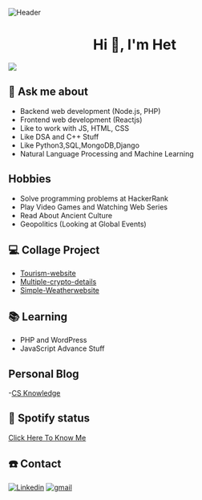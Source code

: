 ![Header](./your-header-image-name.png)

<h1 align="center">Hi 👋, I'm Het</h1>
<!-- <h3 align="center">Seeking Freshers Role</h3> -->

![](https://komarev.com/ghpvc/?username=Hetprajapati12&label=PROFILE+VIEWS&color=orange)

## 💬 Ask me about
- Backend web development (Node.js, PHP)
- Frontend web development (Reactjs)
- Like to work with JS, HTML, CSS 
- Like DSA and C++ Stuff
- Like Python3,SQL,MongoDB,Django
- Natural Language Processing and Machine Learning

## Hobbies
- Solve programming problems at HackerRank
- Play Video Games and Watching Web Series  
- Read About Ancient Culture
- Geopolitics (Looking at Global Events)

## 💻 Collage Project
- [Tourism-website](https://github.com/Hetprajapati12/tourism-website)
- [Multiple-crypto-details](https://github.com/Hetprajapati12/Multiple-crypto-details)
- [Simple-Weatherwebsite](https://github.com/Hetprajapati12/Simple-Weatherwebsite)

## 📚 Learning
- PHP and WordPress  
- JavaScript Advance Stuff

## Personal Blog
-[CS Knowledge](https://csblogcontent.wordpress.com/)

## 🎵 Spotify status

<a href="https://open.spotify.com/playlist/03QoJCxdJn0XhEK17Yx89j">
Click Here To Know Me 
</a>


## :phone: Contact
<a href="https://www.linkedin.com/in/het-prajapati-b7016b186/"><img src="https://img.icons8.com/color/48/undefined/linkedin.png" alt="Linkedin"/></a>
<a href="https://myaccount.google.com/personal-info?hl=en/"><img src="https://img.icons8.com/color/48/undefined/gmail.png" alt="gmail"/></a>

